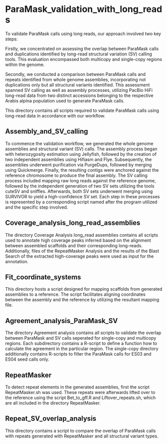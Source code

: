 # ParaMask_validation_with_long_reads

To validate ParaMask calls using long reads, our approach involved two key steps:

Firstly, we concentrated on assessing the overlap between ParaMask calls and duplications identified by long-read structural variation (SV) calling tools. This evaluation encompassed both multicopy and single-copy regions within the genome.

Secondly, we conducted a comparison between ParaMask calls and repeats identified from whole genome assemblies, incorporating not duplications only but all structural variants identified. This assessment spanned SV calling as well as assembly processes, utilizing PacBio HiFi long-read data from two distinct accessions belonging to the respective Arabis alpina population used to generate ParaMask calls.


This directory contains all scripts required to validate ParaMask calls using long-read data in accordance with our workflow.

## Assembly_and_SV_calling
To commence the validation workflow, we generated the whole genome assemblies and structural variant (SV) calls. The assembly process began with heterozygosity estimation using Jellyfish, followed by the creation of two independent assemblies using Hifiasm and Flye. Subsequently, the assemblies underwent purification via PurgeDups, followed by merging using Quickmerge. Finally, the resulting contigs were anchored against the reference chromosome to produce the final assembly. 
The SV calling process included mapping raw long reads against the reference genome, followed by the independent generation of two SV sets utilizing the tools cuteSV and sniffles. Afterwards, both SV sets underwent merging using SURVIVOR to yield a high-confidence SV set. Each step in these processes is represented by a corresponding script named after the program utilized and the specific step involved.

## Coverage_analysis_long_read_assemblies
The directory Coverage Analysis long_read assemblies contains all scripts used to annotate high coverage peaks inferred based on the alignment between assembled scaffolds and their corresponding long-reads. Additionally, files of the RepeatMasker Analysis and the results of the Blast Search of the extracted high-coverage peaks were used as input for the annotation. 

## Fit_coordinate_systems
This directory hosts a script designed for mapping scaffolds from generated assemblies to a reference. The script facilitates aligning coordinates between the assembly and the reference by utilizing the resultant mapping file. 

## Agreement_analysis_ParaMask_SV
The directory Agreement analysis contains all scripts to validate the overlap between ParaMask and SV calls seperated for single-copy and multicopy regions. Each subdirectory contains a R-script to define a function how to calculate the agreement in the particular region. The single-copy directory additionally contains R-scripts to filter the ParaMask calls for ES03 and ES04 seed calls only. 

## RepeatMasker
To detect repeat elements in the generated assemblies, first the script RepeatMasker.sh was used. These repeats were afterwards lifted over to the reference using the script Bet_to_gff.R and Liftover_repeats.sh, which are all included in the directory RepeatMasker. 

## Repeat_SV_overlap_analysis
This directory contains a script to compare the overlap of ParaMask calls with repeats generated with RepeatMasker and all structural variant types. 


